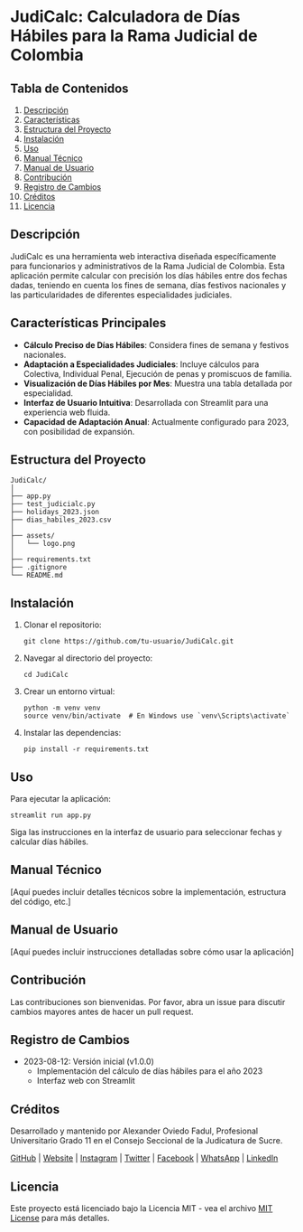 # JudiCalc: Calculadora de Días Hábiles para la Rama Judicial de Colombia

## Tabla de Contenidos
1. [Descripción](#descripción)
2. [Características](#características)
3. [Estructura del Proyecto](#estructura-del-proyecto)
4. [Instalación](#instalación)
5. [Uso](#uso)
6. [Manual Técnico](#manual-técnico)
7. [Manual de Usuario](#manual-de-usuario)
8. [Contribución](#contribución)
9. [Registro de Cambios](#registro-de-cambios)
10. [Créditos](#créditos)
11. [Licencia](#licencia)

## Descripción

JudiCalc es una herramienta web interactiva diseñada específicamente para funcionarios y administrativos de la Rama Judicial de Colombia. Esta aplicación permite calcular con precisión los días hábiles entre dos fechas dadas, teniendo en cuenta los fines de semana, días festivos nacionales y las particularidades de diferentes especialidades judiciales.

## Características Principales

- **Cálculo Preciso de Días Hábiles**: Considera fines de semana y festivos nacionales.
- **Adaptación a Especialidades Judiciales**: Incluye cálculos para Colectiva, Individual Penal, Ejecución de penas y promiscuos de familia.
- **Visualización de Días Hábiles por Mes**: Muestra una tabla detallada por especialidad.
- **Interfaz de Usuario Intuitiva**: Desarrollada con Streamlit para una experiencia web fluida.
- **Capacidad de Adaptación Anual**: Actualmente configurado para 2023, con posibilidad de expansión.

## Estructura del Proyecto
```
JudiCalc/
│
├── app.py
├── test_judicialc.py
├── holidays_2023.json
├── dias_habiles_2023.csv
│
├── assets/
│   └── logo.png
│
├── requirements.txt
├── .gitignore
└── README.md
```

## Instalación

1. Clonar el repositorio:
   ```
   git clone https://github.com/tu-usuario/JudiCalc.git
   ```
2. Navegar al directorio del proyecto:
   ```
   cd JudiCalc
   ```
3. Crear un entorno virtual:
   ```
   python -m venv venv
   source venv/bin/activate  # En Windows use `venv\Scripts\activate`
   ```
4. Instalar las dependencias:
   ```
   pip install -r requirements.txt
   ```

## Uso

Para ejecutar la aplicación:
```
streamlit run app.py
```
Siga las instrucciones en la interfaz de usuario para seleccionar fechas y calcular días hábiles.

## Manual Técnico

[Aquí puedes incluir detalles técnicos sobre la implementación, estructura del código, etc.]

## Manual de Usuario

[Aquí puedes incluir instrucciones detalladas sobre cómo usar la aplicación]

## Contribución

Las contribuciones son bienvenidas. Por favor, abra un issue para discutir cambios mayores antes de hacer un pull request.

## Registro de Cambios

- 2023-08-12: Versión inicial (v1.0.0)
  - Implementación del cálculo de días hábiles para el año 2023
  - Interfaz web con Streamlit

## Créditos

Desarrollado y mantenido por Alexander Oviedo Fadul, Profesional Universitario Grado 11 en el Consejo Seccional de la Judicatura de Sucre.

[GitHub](https://github.com/bladealex9848) | [Website](https://alexander.oviedo.isabellaea.com/) | [Instagram](https://www.instagram.com/alexander.oviedo.fadul) | [Twitter](https://twitter.com/alexanderofadul) | [Facebook](https://www.facebook.com/alexanderof/) | [WhatsApp](https://api.whatsapp.com/send?phone=573015930519&text=Hola%20!Quiero%20conversar%20contigo!) | [LinkedIn](https://www.linkedin.com/in/alexander-oviedo-fadul-49434b9a/)

## Licencia

Este proyecto está licenciado bajo la Licencia MIT - vea el archivo [MIT License](https://opensource.org/licenses/MIT) para más detalles.